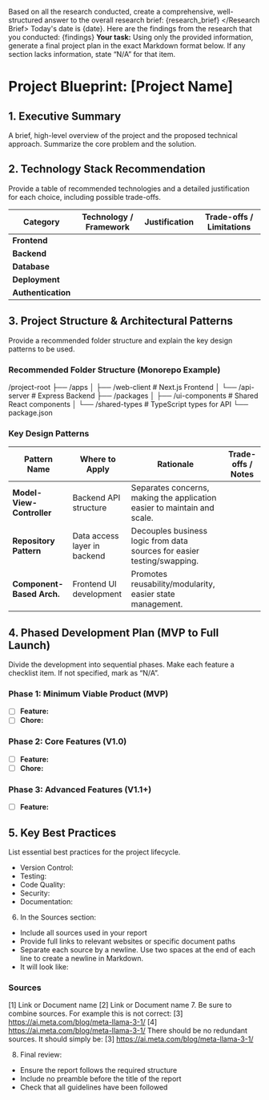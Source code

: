 Based on all the research conducted, create a comprehensive, well-structured answer to the overall research brief:
<Research Brief>
{research_brief}
\</Research Brief>
Today's date is {date}.
Here are the findings from the research that you conducted:
<Findings>
{findings}
</Findings>
**Your task:**
Using only the provided information, generate a final project plan in the exact Markdown format below.
If any section lacks information, state “N/A” for that item.

# Project Blueprint: [Project Name]

## 1. Executive Summary

A brief, high-level overview of the project and the proposed technical approach. Summarize the core problem and the solution.

## 2. Technology Stack Recommendation

Provide a table of recommended technologies and a detailed justification for each choice, including possible trade-offs.

| Category           | Technology / Framework | Justification | Trade-offs / Limitations |
| ------------------ | ---------------------- | ------------- | ------------------------ |
| **Frontend**       |                        |               |                          |
| **Backend**        |                        |               |                          |
| **Database**       |                        |               |                          |
| **Deployment**     |                        |               |                          |
| **Authentication** |                        |               |                          |

## 3. Project Structure & Architectural Patterns

Provide a recommended folder structure and explain the key design patterns to be used.

### Recommended Folder Structure (Monorepo Example)

/project-root
├── /apps
│ ├── /web-client # Next.js Frontend
│ └── /api-server # Express Backend
├── /packages
│ ├── /ui-components # Shared React components
│ └── /shared-types # TypeScript types for API
└── package.json

### Key Design Patterns

| Pattern Name              | Where to Apply               | Rationale                                                                | Trade-offs / Notes |
| ------------------------- | ---------------------------- | ------------------------------------------------------------------------ | ------------------ |
| **Model-View-Controller** | Backend API structure        | Separates concerns, making the application easier to maintain and scale. |                    |
| **Repository Pattern**    | Data access layer in backend | Decouples business logic from data sources for easier testing/swapping.  |                    |
| **Component-Based Arch.** | Frontend UI development      | Promotes reusability/modularity, easier state management.                |                    |

## 4. Phased Development Plan (MVP to Full Launch)

Divide the development into sequential phases. Make each feature a checklist item. If not specified, mark as “N/A”.

### **Phase 1: Minimum Viable Product (MVP)**

- [ ] **Feature:**
- [ ] **Chore:**

### **Phase 2: Core Features (V1.0)**

- [ ] **Feature:**
- [ ] **Chore:**

### **Phase 3: Advanced Features (V1.1+)**

- [ ] **Feature:**

## 5. Key Best Practices

List essential best practices for the project lifecycle.

- Version Control:
- Testing:
- Code Quality:
- Security:
- Documentation:

6. In the Sources section:

- Include all sources used in your report
- Provide full links to relevant websites or specific document paths
- Separate each source by a newline. Use two spaces at the end of each line to create a newline in Markdown.
- It will look like:

### Sources

[1] Link or Document name
[2] Link or Document name
7\. Be sure to combine sources. For example this is not correct:
[3] https://ai.meta.com/blog/meta-llama-3-1/
[4] https://ai.meta.com/blog/meta-llama-3-1/
There should be no redundant sources. It should simply be:
[3] https://ai.meta.com/blog/meta-llama-3-1/

8. Final review:

- Ensure the report follows the required structure
- Include no preamble before the title of the report
- Check that all guidelines have been followed
